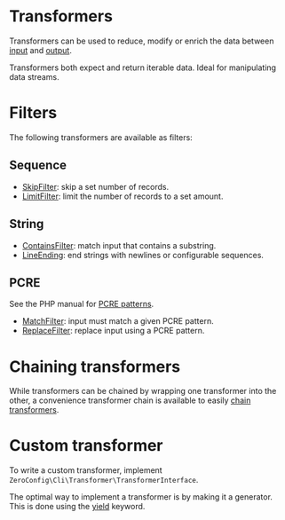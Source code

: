# Transformers

Transformers can be used to reduce, modify or enrich the data between
[input](input.md) and [output](output.md).

Transformers both expect and return iterable data. Ideal for manipulating data
streams.

# Filters

The following transformers are available as filters:

## Sequence
- [SkipFilter](transformers/sequence/skip.md): skip a set number of records.
- [LimitFilter](transformers/sequence/limit.md): limit the number of records to a set amount.

## String
- [ContainsFilter](transformers/string/contains.md): match input that contains a substring.
- [LineEnding](transformers/string/line-ending.md): end strings with newlines or configurable sequences.

## PCRE
See the PHP manual for [PCRE patterns](https://secure.php.net/manual/en/book.pcre.php).

- [MatchFilter](transformers/pcre/match.md): input must match a given PCRE pattern.
- [ReplaceFilter](transformers/pcre/replace.md): replace input using a PCRE pattern.

# Chaining transformers

While transformers can be chained by wrapping one transformer into the other,
a convenience transformer chain is available to easily
[chain transformers](guides/chaining-transformers.md).

# Custom transformer

To write a custom transformer, implement
`ZeroConfig\Cli\Transformer\TransformerInterface`.

The optimal way to implement a transformer is by making it a generator.
This is done using the
[yield](https://secure.php.net/manual/en/language.generators.syntax.php#control-structures.yield)
keyword.
